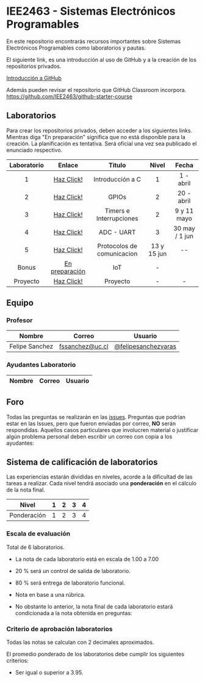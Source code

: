 # IEE2463 - Sistemas Electrónicos Programables

En este repositorio encontrarás recursos importantes sobre Sistemas Electrónicos Programables como laboratorios y pautas. 

El siguiente link, es una introducción al uso de GitHub y a la creación de los repositorios privados.

[Introducción a GitHub](https://github.com/IEE2463/classroom/blob/master/Material%20de%20apoyo/GitHub/Introducción%20a%20GitHub.pdf)

Además pueden revisar el repositorio que GitHub Classroom incorpora. https://github.com/IEE2463/github-starter-course


## Laboratorios

Para crear los repositorios privados, deben acceder a los siguientes links. Mientras diga "En preparación" significa que no está disponible para la creación.
La planificación es tentativa. Será oficial una vez sea publicado el enunciado respectivo.

| Laboratorio |                         Enlace                        | Titulo 			| Nivel |   Fecha     |
|:-----------:|:-----------------------------------------------------:|:--------------:	| :---: |:-----------:|
|      1      | [Haz Click!](https://classroom.github.com/a/mhBoFyQ7) | Introducción a C  	| 	1	| 1 - abril  |
| 	   2 	  | [Haz Click!](https://classroom.github.com/a/Xbloyf_K) | GPIOs |	2	| 20 - abril |
| 	   3 	  | [Haz Click!](https://classroom.github.com/a/R66TOFWi) | Timers e Interrupciones       |	2	| 9 y 11 mayo |
| 	   4 	  | [Haz Click!](https://classroom.github.com/a/toj0s6gE) | ADC - UART		|	3	| 30 may / 1 jun |
| 	   5 	  | [Haz Click!](https://classroom.github.com/a/o73yRt-j) | Protocolos de comunicacion|	13 y 15 jun	| --  |
| 	   Bonus	  | [En preparación](https://github.com/IEE2463/classroom) | IoT		|	-	|   |
|  Proyecto	  | [Haz Click!](https://github.com/IEE2463/classroom)|  Proyecto		|	-	| -  |


## Equipo

### Profesor
| Nombre |	Correo 	| Usuario |
|:------:|:--------:|:-------:|
| Felipe Sanchez | fssanchez@uc.cl | [@felipesanchezvaras](https://github.com/felipesanchezvaras) |

### Ayudantes Laboratorio

| Nombre |	Correo 	| Usuario |
|:------:|:--------:|:-------:|



## Foro

Todas las preguntas se realizarán en las [issues](../../issues). Preguntas que podrían estar en las Issues, pero que fueron enviadas por correo, **NO** serán respondidas. Aquellos casos particulares que involucren material o justificar algún problema personal deben escribir un correo con copia a los ayudantes:

## Sistema de calificación de laboratorios

Las experiencias estarán divididas en niveles, acorde a la dificultad de las tareas a realizar. Cada nivel tendrá asociado una **ponderación** en el cálculo de la nota final.


| Nivel			| 1  	|  2 	|  3 	|  4 	| 
|:-:			|:-:	|---	|---	|---	|
| Ponderación 	| 1		| 2 	| 3		| 4		|



### Escala de evaluación

Total de 6 laboratorios.

+ La nota de cada laboratorio está en escala de 1.00 a 7.00
+ 20 % será un control de salida de laboratorio. 
+ 80 % será entrega de laboratorio funcional.


+ Nota en base a una rúbrica.
+ No obstante lo anterior, la nota final de cada laboratorio estará condicionada a la nota obtenida en preguntas:


### Criterio de aprobación laboratorios

Todas las notas se calculan con 2 decimales aproximados.

El promedio ponderado de los laboratorios debe cumplir los siguientes criterios:
- Ser igual o superior a 3.95.


